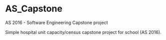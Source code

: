 # AS_Capstone
AS 2016 - Software Engineering Capstone project

Simple hospital unit capacity/census capstone project for school (AS 2016). 
